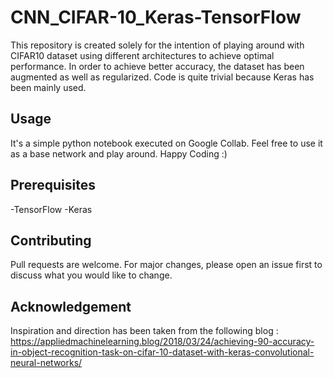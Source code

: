 # CNN_CIFAR-10_Keras-TensorFlow
This repository is created solely for the intention of playing around with CIFAR10 dataset using different architectures to achieve optimal performance. In order to achieve better accuracy, the dataset has been augmented as well as regularized. Code is quite trivial because Keras has been mainly used. 

## Usage
It's a simple python notebook executed on Google Collab. Feel free to use it as a base network and play around.
Happy Coding :)


## Prerequisites
-TensorFlow
-Keras




## Contributing
Pull requests are welcome. For major changes, please open an issue first to discuss what you would like to change.

## Acknowledgement
Inspiration and direction has been taken from the following blog :
https://appliedmachinelearning.blog/2018/03/24/achieving-90-accuracy-in-object-recognition-task-on-cifar-10-dataset-with-keras-convolutional-neural-networks/

